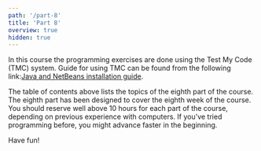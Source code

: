 ```yaml
---
path: '/part-8'
title: 'Part 8'
overview: true
hidden: true
---
```


<please-login></please-login>

<text-box variant="hint" name="If you are joining the course now">

In this course the programming exercises are done using the Test My Code (TMC) system. Guide for using TMC can be found from the following link:[Java and NetBeans installation guide](https://www.mooc.fi/en/installation/netbeans).

</text-box>

<pages-in-this-section></pages-in-this-section>

The table of contents above lists the topics of the eighth part of the course. The eighth part has been designed to cover the eighth week of the course. You should reserve well above 10 hours for each part of the course, depending on previous experience with computers. If you've tried programming before, you might advance faster in the beginning.

Have fun!

<exercises-in-this-section></exercises-in-this-section>
